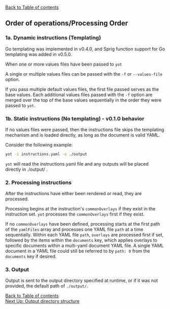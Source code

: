 [Back to Table of contents](../index.md)  


## Order of operations/Processing Order

### 1a. Dynamic instructions (Templating)

Go templating was implemented in v0.4.0, and Sprig function support for Go templating was added in v0.5.0.

When one or more values files have been passed to `yot`  

A single or multiple values files can be passed with the `-f` or `--values-file` option.

If you pass multiple default values files, the first file passed serves as the base values.  Each additional values files passed with the `-f` option are merged over the top of the base values sequentially in the order they were passed to `yot`.    


### 1b. Static instructions (No templating) - v0.1.0 behavior

If no values files were passed, then the instructions file skips the templating mechanism and is loaded directly, as long as the document is valid YAML.

Consider the following example:
```bash
yot -i instructions.yaml -o ./output
```

`yot` will read the instructions.yaml file and any outputs will be placed directly in ./output/ .

### 2. Processing instructions

After the instructions have either been rendered or read, they are processed.

Processing begins at the instruction's `commonOverlays` if they exist in the instruction set.  `yot` processes the `commonOverlays` first if they exist.  

If no `commonOverlays` have been defined, processing starts at the first path of the `yamlFiles` array and processes one YAML file `path` at a time sequentially.  Within each YAML file `path`, `overlays` are processed first if set, followed by the items within the `documents` key, which applies overlays to specific documents within a multi-yaml document YAML file. A single YAML document in a YAML file could still be referred to by `path: 0` from the `documents` key if desired.

### 3. Output

Output is sent to the output directory specified at runtime, or if it was not provided, the default path of `./output/`.


[Back to Table of contents](../index.md)  
[Next Up: Output directory structure](outputDirStructure.md)